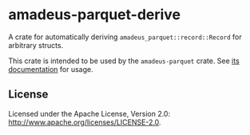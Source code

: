# amadeus-parquet-derive

A crate for automatically deriving `amadeus_parquet::record::Record` for arbitrary structs.

This crate is intended to be used by the `amadeus-parquet` crate. See [its documentation](https://docs.rs/amadeus-parquet) for usage.

## License
Licensed under the Apache License, Version 2.0: http://www.apache.org/licenses/LICENSE-2.0.
